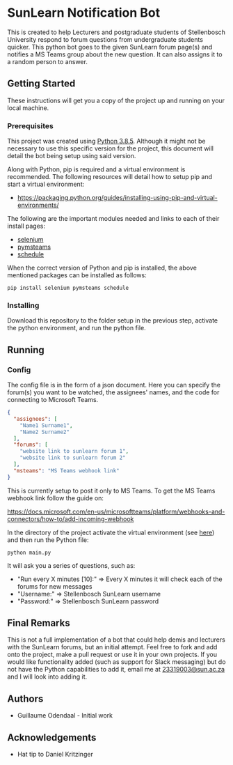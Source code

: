 # SunLearn Notification Bot
This is created to help Lecturers and postgraduate students of Stellenbosch University respond to
forum questions from undergraduate students quicker.
This python bot goes to the given SunLearn forum page(s) and notifies a MS Teams group about the new
question. It can also assigns it to a random person to answer.

## Getting Started
These instructions will get you a copy of the project up and running on your local machine.

### Prerequisites
This project was created using [Python 3.8.5](https://docs.python.org/3/using/index.html). Although it
might not be necessary to use this specific version for the project, this document will detail
the bot being setup using said version.

Along with Python, pip is required and a virtual environment is recommended. The following resources will
detail how to setup pip and start a virtual environment:
- https://packaging.python.org/guides/installing-using-pip-and-virtual-environments/

The following are the important modules needed and links to each of their install pages:
- [selenium](https://pypi.org/project/selenium/)
- [pymsteams](https://pypi.org/project/pymsteams/)
- [schedule](https://pypi.org/project/schedule/)

When the correct version of Python and pip is installed, the above mentioned packages can be installed
as follows:
```commandline
pip install selenium pymsteams schedule
```

### Installing
Download this repository to the folder setup in the previous step, activate the python environment, and
run the python file.

## Running
### Config
The config file is in the form of a json document. Here you can specify the forum(s) you want to be
watched, the assignees' names, and the code for connecting to Microsoft Teams.

```json
{
  "assignees": [
    "Name1 Surname1",
    "Name2 Surname2"  
  ],
  "forums": [
    "website link to sunlearn forum 1",
    "website link to sunlearn forum 2"
  ],
  "msteams": "MS Teams webhook link"
}
```

This is currently setup to post it only to MS Teams. To get the MS Teams webhook link follow the guide on:

https://docs.microsoft.com/en-us/microsoftteams/platform/webhooks-and-connectors/how-to/add-incoming-webhook

In the directory of the project activate the virtual environment (see [here](https://packaging.python.org/guides/installing-using-pip-and-virtual-environments/))
and then run the Python file:
```commandline
python main.py
```

It will ask you a series of questions, such as:
- "Run every X minutes [10]:" => Every X minutes it will check each of the forums for new messages
- "Username:" => Stellenbosch SunLearn username
- "Password:" => Stellenbosch SunLearn password

## Final Remarks
This is not a full implementation of a bot that could help demis and lecturers with the 
SunLearn forums, but an initial attempt. Feel free to fork and add onto the project, make a pull request or
use it in your own projects. If you would like functionality added (such as support for Slack messaging) 
but do not have the Python capabilities to add it, email me at 23319003@sun.ac.za and I will look into adding it. 

## Authors
- Guillaume Odendaal - Initial work

## Acknowledgements
- Hat tip to Daniel Kritzinger
